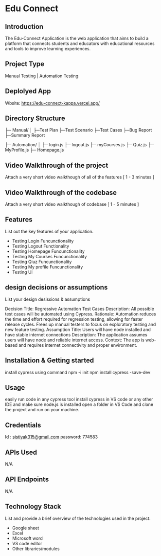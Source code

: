 # Edu Connect

## Introduction
The Edu-Connect Application is the web application that aims to build a platform that connects students and educators with educational resources and tools to improve learning experiences.

## Project Type
Manual Testing  | Automation Testing

## Deplolyed App
Wbsite: https://edu-connect-kappa.vercel.app/

## Directory Structure
├─ Manual/
│	├─Test Plan
    ├─Test Scenario
    ├─Test Cases
    ├─Bug Report
    ├─Summary Report



├─ Automation/
│  ├─ login.js
   ├─ logout.js
   ├─ myCourses.js
   ├─ Quiz.js
   ├─ MyProfile.js
   ├─ Homepage.js


## Video Walkthrough of the project
Attach a very short video walkthough of all of the features [ 1 - 3 minutes ]

## Video Walkthrough of the codebase
Attach a very short video walkthough of codebase [ 1 - 5 minutes ]

## Features
List out the key features of your application.

- Testing Login Funcunctionality
- Testing Logout Functionality
- Testing Homepage Funcunctionality
- Testing My Courses Funcunctionality
- Testing Qiuz Funcunctionality
- Testing My profile Funcunctionality
- Testing UI


## design decisions or assumptions
List your design desissions & assumptions

Decision Title: Regressive Automation Test Cases
Description: All possible test cases will be automated using Cypress.
Rationale:
Automation reduces the time and effort required for regression testing, allowing for faster release cycles.
Frees up manual testers to focus on exploratory testing and new feature testing.
Assumption Title: Users will have node installed and have stable internet connections
Description: The application assumes users will have node and reliable internet access.
Context: The app is web-based and requires internet connectivity and proper environment.


## Installation & Getting started
install cypress using command
 npm -i init npm install cypress -save-dev


## Usage

easily run code in any cypress tool install cypress in VS code or any other IDE and make sure node.js is installed open a folder in VS Code and clone the project and run on your machine.

## Credentials
Id : sistiyak315@gmail.com
password: 774583

## APIs Used
N/A

## API Endpoints
N/A

## Technology Stack
List and provide a brief overview of the technologies used in the project.

- Google sheet
- Excel
- Microsoft word
- VS code editor
- Other libraries/modules
